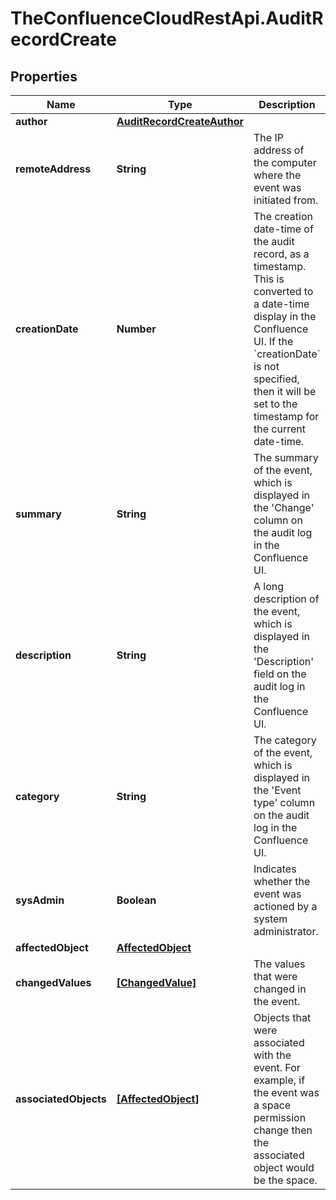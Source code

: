 # TheConfluenceCloudRestApi.AuditRecordCreate

## Properties
Name | Type | Description | Notes
------------ | ------------- | ------------- | -------------
**author** | [**AuditRecordCreateAuthor**](AuditRecordCreateAuthor.md) |  | [optional] 
**remoteAddress** | **String** | The IP address of the computer where the event was initiated from. | 
**creationDate** | **Number** | The creation date-time of the audit record, as a timestamp. This is converted to a date-time display in the Confluence UI. If the &#x60;creationDate&#x60; is not specified, then it will be set to the timestamp for the current date-time. | [optional] 
**summary** | **String** | The summary of the event, which is displayed in the &#x27;Change&#x27; column on the audit log in the Confluence UI. | [optional] 
**description** | **String** | A long description of the event, which is displayed in the &#x27;Description&#x27; field on the audit log in the Confluence UI. | [optional] 
**category** | **String** | The category of the event, which is displayed in the &#x27;Event type&#x27; column on the audit log in the Confluence UI. | [optional] 
**sysAdmin** | **Boolean** | Indicates whether the event was actioned by a system administrator. | [optional] [default to false]
**affectedObject** | [**AffectedObject**](AffectedObject.md) |  | [optional] 
**changedValues** | [**[ChangedValue]**](ChangedValue.md) | The values that were changed in the event. | [optional] 
**associatedObjects** | [**[AffectedObject]**](AffectedObject.md) | Objects that were associated with the event. For example, if the event was a space permission change then the associated object would be the space. | [optional] 
